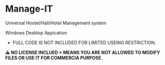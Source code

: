 # Manage-IT
Universal Hostel/Hall/Hotel Management system

Windows Desktop Appication

- FULL CODE IS NOT INCLUDED FOR LIMITED USEING RESTRICTION.

**⚠️ NO LICENSE INCLUED > MEANS YOU ARE NOT ALLOWED TO MODIFY FILES OR USE IT FOR COMMERCIA PURPOSE.**
